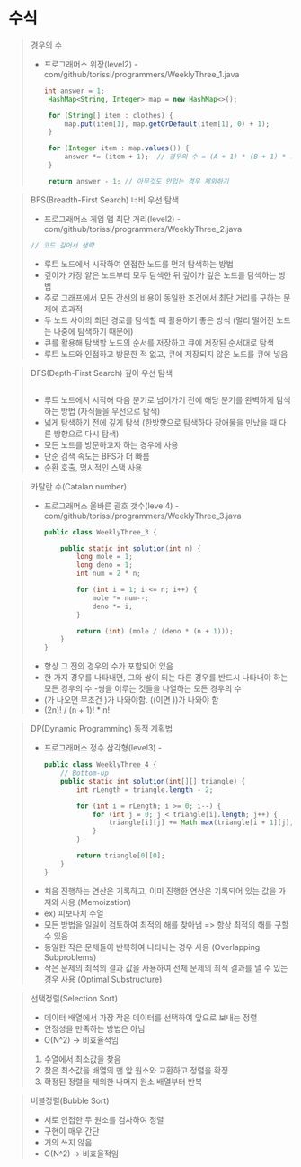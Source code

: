 # 수식
> 경우의 수 <br/>
> - 프로그래머스 위장(level2) - com/github/torissi/programmers/WeeklyThree_1.java <br/>
>   ``` java
>   int answer = 1;
>    HashMap<String, Integer> map = new HashMap<>();
>
>    for (String[] item : clothes) {
>        map.put(item[1], map.getOrDefault(item[1], 0) + 1);
>    }
>
>    for (Integer item : map.values()) {
>        answer *= (item + 1);  // 경우의 수 = (A + 1) * (B + 1) * ....
>    }
>
>    return answer - 1; // 아무것도 안입는 경우 제외하기
>   ```

> BFS(Breadth-First Search) 너비 우선 탐색
> - 프로그래머스 게임 맵 최단 거리(level2) - com/github/torissi/programmers/WeeklyThree_2.java
>  ```java
>  // 코드 길어서 생략
>  ```
> - 루트 노드에서 시작하여 인접한 노드를 먼저 탐색하는 방법 <br/>
> - 깊이가 가장 얕은 노드부터 모두 탐색한 뒤 깊이가 깊은 노드를 탐색하는 방법 <br/>
> - 주로 그래프에서 모든 간선의 비용이 동일한 조건에서 최단 거리를 구하는 문제에 효과적
> - 두 노드 사이의 최단 경로를 탐색할 때 활용하기 좋은 방식 (멀리 떨어진 노드는 나중에 탐색하기 때문에) <br/>
> - 큐를 활용해 탐색할 노드의 순서를 저장하고 큐에 저장된 순서대로 탐색 <br/>
> - 루트 노드와 인접하고 방문한 적 없고, 큐에 저장되지 않은 노드를 큐에 넣음

> DFS(Depth-First Search) 깊이 우선 탐색
> 
> ```java
> ```
> - 루트 노드에서 시작해 다음 분기로 넘어가기 전에 해당 분기를 완벽하게 탐색하는 방법 (자식들을 우선으로 탐색)
> - 넓게 탐색하기 전에 깊게 탐색 (한방향으로 탐색하다 장애물을 만났을 때 다른 방향으로 다시 탐색)
> - 모든 노드를 방문하고자 하는 경우에 사용
> - 단순 검색 속도는 BFS가 더 빠름
> - 순환 호출, 명시적인 스택 사용

> 카탈란 수(Catalan number) 
> - 프로그래머스 올바른 괄호 갯수(level4) - com/github/torissi/programmers/WeeklyThree_3.java
>   ```java
>   public class WeeklyThree_3 {
>   
>       public static int solution(int n) {
>           long mole = 1;
>           long deno = 1;
>           int num = 2 * n;
>   
>           for (int i = 1; i <= n; i++) {
>               mole *= num--;
>               deno *= i;
>           }
>   
>           return (int) (mole / (deno * (n + 1)));
>       }
>   }
>   ```
> - 항상 그 전의 경우의 수가 포함되어 있음
> - 한 가지 경우를 나타내면, 그와 쌍이 되는 다른 경우를 반드시 나타내야 하는 모든 경우의 수
> -쌍을 이루는 것들을 나열하는 모든 경우의 수
> - (가 나오면 무조건 )가 나와야함. ((이면 ))가 나와야 함
> - (2n)! / (n + 1)! * n! 

> DP(Dynamic Programming) 동적 계획법
> - 프로그래머스 정수 삼각형(level3) - 
>   ```java
>   public class WeeklyThree_4 {
>       // Bottom-up
>       public static int solution(int[][] triangle) {
>           int rLength = triangle.length - 2;
>   
>           for (int i = rLength; i >= 0; i--) {
>               for (int j = 0; j < triangle[i].length; j++) {
>                   triangle[i][j] += Math.max(triangle[i + 1][j], triangle[i + 1][j + 1]);
>               }
>           }
>   
>           return triangle[0][0];
>       }
>   }
>   ```
> - 처음 진행하는 연산은 기록하고, 이미 진행한 연산은 기록되어 있는 값을 가져와 사용 (Memoization)
> - ex) 피보나치 수열
> - 모든 방법을 일일이 검토하여 최적의 해를 찾아냄 => 항상 최적의 해를 구할 수 있음
> - 동일한 작은 문제들이 반복하여 나타나는 경우 사용 (Overlapping Subproblems)
> - 작은 문제의 최적의 결과 값을 사용하여 전체 문제의 최적 결과를 낼 수 있는 경우 사용 (Optimal Substructure)

> 선택정렬(Selection Sort)
> - 데이터 배열에서 가장 작은 데이터를 선택하여 앞으로 보내는 정렬
> - 안정성을 만족하는 방법은 아님
> - O(N^2) -> 비효율적임
> 1. 수열에서 최소값을 찾음
> 2. 찾은 최소값을 배열의 맨 앞 원소와 교환하고 정렬을 확정
> 3. 확정된 정렬을 제외한 나머지 원소 배열부터 반복

> 버블정렬(Bubble Sort)
> - 서로 인접한 두 원소를 검사하여 정렬
> - 구현이 매우 간단
> - 거의 쓰지 않음
> - O(N^2) -> 비효율적임